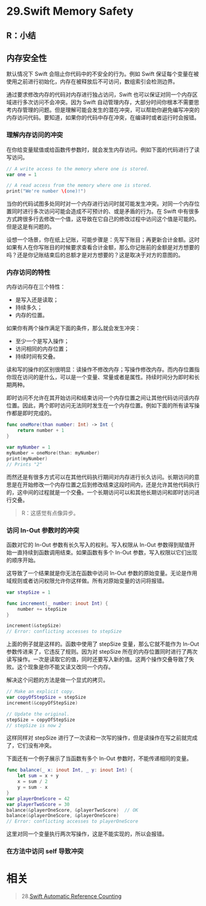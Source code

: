 # 29.Swift Memory Safety

## R：小结

## 内存安全性

默认情况下 Swift 会阻止你代码中的不安全的行为。例如 Swift 保证每个变量在被使用之前进行初始化，内存在被释放后不可访问，数组索引会检测边界。

通过要求修改内存的代码对内存进行独占访问，Swift 也可以保证对同一个内存区域进行多次访问不会冲突。因为 Swift 自动管理内存，大部分时间你根本不需要思考内存管理的问题。但是理解可能会发生的潜在冲突，可以帮助你避免编写冲突的内存访问代码。要知道，如果你的代码中存在冲突，在编译时或者运行时会报错。

### 理解内存访问的冲突

在你给变量赋值或给函数传参数时，就会发生内存访问。例如下面的代码进行了读写访问。

```swift
// A write access to the memory where one is stored.
var one = 1

// A read access from the memory where one is stored.
print("We're number \(one)!")
```

当你的代码试图多处同时对一个内存进行访问时就可能发生冲突。对同一个内存位置同时进行多次访问可能会造成不可预计的、或是矛盾的行为。在 Swift 中有很多方式跨很多行去修改一个值，这导致在它自己的修改过程中访问这个值是可能的。但是这是有问题的。

设想一个场景，你在纸上记账，可能步骤是：先写下账目；再更新合计金额。这时如果有人在你写账目的时候要求查看合计金额，那么你记账前的金额是对方想要的吗？还是你记账结束后的总额才是对方想要的？这是取决于对方的意图的。

### 内存访问的特性

内存访问存在三个特性：

- 是写入还是读取；
- 持续多久；
- 内存的位置。

如果你有两个操作满足下面的条件，那么就会发生冲突：

- 至少一个是写入操作；
- 访问相同的内存位置；
- 持续时间有交叠。

读和写的操作的区别很明显：读操作不修改内存；写操作修改内存。而内存位置指你现在访问的是什么，可以是一个变量、常量或者是属性。持续时间分为即时和长期两种。

即时访问不允许在其开始访问和结束访问一个内存位置之间让其他代码访问该内存位置。因此，两个即时访问无法同时发生在一个内存位置。例如下面的所有读写操作都是即时完成的。

```swift
func oneMore(than number: Int) -> Int {
    return number + 1
}

var myNumber = 1
myNumber = oneMore(than: myNumber)
print(myNumber)
// Prints "2"
```

而然还是有很多方式可以在其他代码执行期间对内存进行长久访问。长期访问的意思是在开始修改一个内存位置之后到修改结束这段时间内，还是允许其他代码执行的，这中间的过程就是一个交叠。一个长期访问可以和其他长期访问和即时访问进行交叠。

> R：这感觉有点像异步。

### 访问 In-Out 参数时的冲突

函数对它的 In-Out 参数有长久写入的权利。写入权限从 In-Out 参数得到赋值开始一直持续到函数调用结束。如果函数有多个 In-Out 参数，写入权限以它们出现的顺序开始。

这导致了一个结果就是你无法在函数中访问 In-Out 参数的原始变量。无论是作用域规则或者访问权限允许你这样做。所有对原始变量的访问将报错。

```swift
var stepSize = 1

func increment(_ number: inout Int) {
    number += stepSize
}

increment(&stepSize)
// Error: conflicting accesses to stepSize
```

上面的例子就是这样的。函数中使用了 stepSize 变量，那么它就不能作为 In-Out 参数传进来了，它违反了规则。因为对 stepSize 所在的内存位置同时进行了两次读写操作。一次是读取它的值，同时还要写入新的值。这两个操作交叠导致了失败。这个现象是你不能又读又改同一个内存。

解决这个问题的方法是做一个显式的拷贝。

```swift
// Make an explicit copy.
var copyOfStepSize = stepSize
increment(&copyOfStepSize)

// Update the original.
stepSize = copyOfStepSize
// stepSize is now 2
```

这样同样对 stepSize 进行了一次读和一次写的操作，但是读操作在写之前就完成了，它们没有冲突。

下面还有一个例子展示了当函数有多个 In-Out 参数时，不能传递相同的变量。

```swift
func balance(_ x: inout Int, _ y: inout Int) {
    let sum = x + y
    x = sum / 2
    y = sum - x
}
var playerOneScore = 42
var playerTwoScore = 30
balance(&playerOneScore, &playerTwoScore)  // OK
balance(&playerOneScore, &playerOneScore)
// Error: conflicting accesses to playerOneScore
```

这里对同一个变量执行两次写操作，这是不能实现的，所以会报错。

### 在方法中访问 self 导致冲突

# 相关

> 28.[Swift Automatic Reference Counting](https://github.com/zfanli/notes/blob/master/swift/28.AutomaticReferenceCounting.md)

